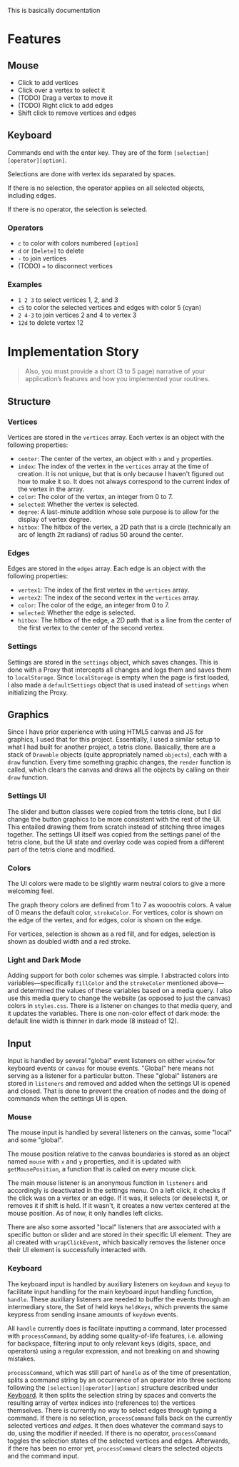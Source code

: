 This is basically documentation

# Features
## Mouse
- Click to add vertices
- Click over a vertex to select it
- (TODO) Drag a vertex to move it
- (TODO) Right click to add edges
- Shift click to remove vertices and edges

## Keyboard
Commands end with the enter key. They are of the form `[selection][operator][option]`.

Selections are done with vertex ids separated by spaces.

If there is no selection, the operator applies on all selected objects, including edges.

If there is no operator, the selection is selected.

### Operators
- `c` to color with colors numbered `[option]`
- `d` or `[Delete]` to delete
- `-` to join vertices
- (TODO) `=` to disconnect vertices

### Examples
- `1 2 3` to select vertices 1, 2, and 3
- `c5` to color the selected vertices and edges with color 5 (cyan)
- `2 4-3` to join vertices 2 and 4 to vertex 3
- `12d` to delete vertex 12

# Implementation Story
> Also, you must provide a short (3 to 5 page) narrative of your application’s features and how you implemented your routines.
## Structure
### Vertices
Vertices are stored in the `vertices` array. Each vertex is an object with the following properties:
- `center`: The center of the vertex, an object with `x` and `y` properties.
- `index`: The index of the vertex in the `vertices` array at the time of creation. It is not unique, but that is only because I haven't figured out how to make it so. It does not always correspond to the current index of the vertex in the array.
- `color`: The color of the vertex, an integer from 0 to 7.
- `selected`: Whether the vertex is selected.
- `degree`: A last-minute addition whose sole purpose is to allow for the display of vertex degree.
- `hitbox`: The hitbox of the vertex, a 2D path that is a circle (technically an arc of length 2π radians) of radius 50 around the center.

### Edges
Edges are stored in the `edges` array. Each edge is an object with the following properties:
- `vertex1`: The index of the first vertex in the `vertices` array.
- `vertex2`: The index of the second vertex in the `vertices` array.
- `color`: The color of the edge, an integer from 0 to 7.
- `selected`: Whether the edge is selected.
- `hitbox`: The hitbox of the edge, a 2D path that is a line from the center of the first vertex to the center of the second vertex.

### Settings
Settings are stored in the `settings` object, which saves changes. This is done with a Proxy that intercepts all changes and logs them and saves them to `localStorage`. Since `localStorage` is empty when the page is first loaded, I also made a `defaultSettings` object that is used instead of `settings` when initializing the Proxy.

## Graphics
Since I have prior experience with using HTML5 canvas and JS for graphics, I used that for this project. Essentially, I used a similar setup to what I had built for another project, a tetris clone. Basically, there are a stack of `Drawable` objects (quite appropriately named `objects`), each with a `draw` function. Every time something graphic changes, the `render` function is called, which clears the canvas and draws all the objects by calling on their `draw` function.

### Settings UI
The slider and button classes were copied from the tetris clone, but I did change the button graphics to be more consistent with the rest of the UI. This entailed drawing them from scratch instead of stitching three images together. The settings UI itself was copied from the settings panel of the tetris clone, but the UI state and overlay code was copied from a different part of the tetris clone and modified.

### Colors
The UI colors were made to be slightly warm neutral colors to give a more welcoming feel.

The graph theory colors are defined from 1 to 7 as wooootris colors. A value of 0 means the default color, `strokeColor`. For vertices, color is shown on the edge of the vertex, and for edges, color is shown on the edge.

For vertices, selection is shown as a red fill, and for edges, selection is shown as doubled width and a red stroke.

### Light and Dark Mode
Adding support for both color schemes was simple. I abstracted colors into variables—specifically `fillColor` and the `strokeColor` mentioned above—and determined the values of these variables based on a media query. I also use this media query to change the website (as opposed to just the canvas) colors in `styles.css`. There is a listener on changes to that media query, and it updates the variables. There is one non-color effect of dark mode: the default line width is thinner in dark mode (8 instead of 12).

## Input
Input is handled by several "global" event listeners on either `window` for keyboard events or `canvas` for mouse events. "Global" here means not serving as a listener for a particular button. These "global" listeners are stored in `listeners` and removed and added when the settings UI is opened and closed. That is done to prevent the creation of nodes and the doing of commands when the settings UI is open.

### Mouse
The mouse input is handled by several listeners on the canvas, some "local" and some "global".

The mouse position relative to the canvas boundaries is stored as an object named `mouse` with `x` and `y` properties, and it is updated with `getMousePosition`, a function that is called on every mouse click.

The main mouse listener is an anonymous function in `listeners` and accordingly is deactivated in the settings menu. On a left click, it checks if the click was on a vertex or an edge. If it was, it selects (or deselects) it, or removes it if shift is held. If it wasn't, it creates a new vertex centered at the mouse position. As of now, it only handles left clicks.

There are also some assorted "local" listeners that are associated with a specific button or slider and are stored in their specific UI element. They are all created with `wrapClickEvent`, which basically removes the listener once their UI element is successfully interacted with.

### Keyboard
The keyboard input is handled by auxiliary listeners on `keydown` and `keyup` to facilitate input handling for the main keyboard input handling function, `handle`. These auxiliary listeners are needed to buffer the events through an intermediary store, the Set of held keys `heldKeys`, which prevents the same keypress from sending insane amounts of `keydown` events.

All `handle` currently does is facilitate inputting a command, later processed with `processCommand`, by adding some quality-of-life features, i.e. allowing for backspace, filtering input to only relevant keys (digits, space, and operators) using a regular expression, and not breaking on and showing mistakes.

`processCommand`, which was still part of `handle` as of the time of presentation, splits a command string by an occurrence of an operator into three sections following the `[selection][operator][option]` structure described under [Keyboard](#Keyboard). It then splits the selection string by spaces and converts the resulting array of vertex indices into (references to) the vertices themselves. There is currently no way to select edges through typing a command. If there is no selection, `processCommand` falls back on the currently selected vertices *and edges*. It then does whatever the command says to do, using the modifier if needed. If there is no operator, `processCommand` toggles the selection states of the selected vertices and edges. Afterwards, if there has been no error yet, `processCommand` clears the selected objects and the command input.